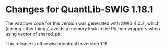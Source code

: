 
Changes for QuantLib-SWIG 1.18.1
================================

The wrapper code for this version was generated with SWIG 4.0.2, which
(among other things) avoids a memory leak in the Python wrappers when
using vector of shared_ptr.

This release is otherwise identical to version 1.18.

